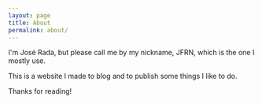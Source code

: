 ```yaml
---
layout: page
title: About
permalink: about/
---
```


I'm José Rada, but please call me by my nickname, JFRN, which is the one I mostly use.

This is a website I made to blog and to publish some things I like to do.

Thanks for reading!
